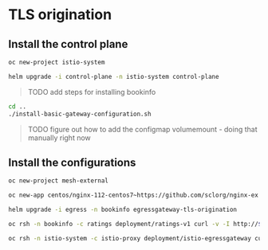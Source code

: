 # TLS origination

## Install the control plane

```sh
oc new-project istio-system

helm upgrade -i control-plane -n istio-system control-plane
```

> TODO add steps for installing bookinfo

```sh
cd ..
./install-basic-gateway-configuration.sh
```

> TODO figure out how to add the configmap volumemount - doing that manually right now

## Install the configurations

```sh
oc new-project mesh-external

oc new-app centos/nginx-112-centos7~https://github.com/sclorg/nginx-ex -n mesh-external

helm upgrade -i egress -n bookinfo egressgateway-tls-origination
```

```sh
oc rsh -n bookinfo -c ratings deployment/ratings-v1 curl -v -I http://$(oc get route nginx -n mesh-external -o jsonpath={.spec.host})

oc rsh -n istio-system -c istio-proxy deployment/istio-egressgateway curl -v https://$(oc get route nginx -n mesh-external -o jsonpath={.spec.host}) --cacert /etc/configmaps/ca.crt
```

